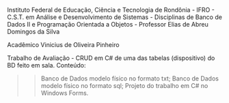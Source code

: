 Instituto Federal de Educação, Ciência e Tecnologia de Rondônia - IFRO - 
C.S.T. em Análise e Desenvolvimento de Sistemas - 
Disciplinas de Banco de Dados II e Programação Orientada a Objetos - 
Professor Elias de Abreu Domingos da Silva

Acadêmico Vinicius de Oliveira Pinheiro

Trabalho de Avaliação - CRUD em C# de uma das tabelas (dispositivo) do BD feito em sala.
Conteúdo:
>> Banco de Dados modelo físico no formato txt;
>> Banco de Dados modelo físico no formato sql;
>> Projeto do trabalho em C# no Windows Forms.
